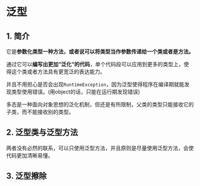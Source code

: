 # 泛型

## 1. 简介

它是**参数化类型一种方法，或者说可以将类型当作参数传递给一个类或者是方法。**

通过它可以**编写出更加“泛化“的代码**，单个代码段可以应用到更多的类型上，使得这个类或者方法具有更宽泛的表达能力。

并且不用担心是否会出现`RuntimeException`，因为泛型使得程序在编译期就能发现类型使用错误。(用object的话，只能在运行期发现错误)

多态是一种面向对象思想的泛化机制，但还是有所限制，父类的类型只能接收它的子类，而不能接收别的类型。



## 2. 泛型类与泛型方法

两者没有必然的联系，可以只使用泛型方法，并且原则是尽量使用泛型方法，会使代码更加清晰易懂。



## 3. 泛型擦除

